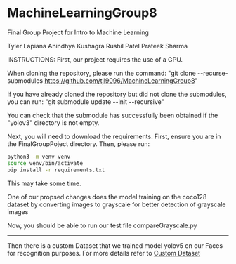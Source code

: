 # MachineLearningGroup8
Final Group Project for Intro to Machine Learning

Tyler Lapiana
Anindhya Kushagra
Rushil Patel
Prateek Sharma

INSTRUCTIONS:
First, our project requires the use of a GPU.

When cloning the repository, please run the command: "git clone --recurse-submodules https://github.com/tjl9096/MachineLearningGroup8"

If you have already cloned the repository but did not clone the submodules, you can run: "git submodule update --init --recursive"

You can check that the submodule has successfully been obtained if the "yolov3" directory is not empty. 

Next, you will need to download the requirements. First, ensure you are in the FinalGroupPoject directory. Then, please run: 
```bash 
python3 -m venv venv
source venv/bin/activate
pip install -r requirements.txt
```

This may take some time.

One of our propsed changes does the model training on the coco128 dataset by converting images to grayscale for better detection of grayscale images

Now, you should be able to run our test file compareGrayscale.py

---

Then there is a custom Dataset that we trained model yolov5 on our Faces for recognition purposes. For more details refer to [Custom Dataset](FacialRecognition/README.md)
